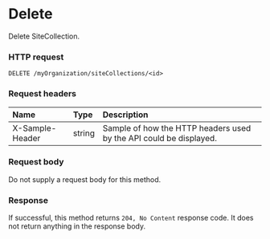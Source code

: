 # Delete

Delete SiteCollection.
### HTTP request
```http
DELETE /myOrganization/siteCollections/<id>

```
### Request headers
| Name       | Type | Description|
|:---------------|:--------|:----------|
| X-Sample-Header  | string  | Sample of how the HTTP headers used by the API could be displayed.|

### Request body
Do not supply a request body for this method.


### Response
If successful, this method returns `204, No Content` response code. It does not return anything in the response body.


<!-- uuid: d53fb65c-a81e-4029-b7e5-ff0c246dc87d
2015-10-09 18:12:09 UTC -->